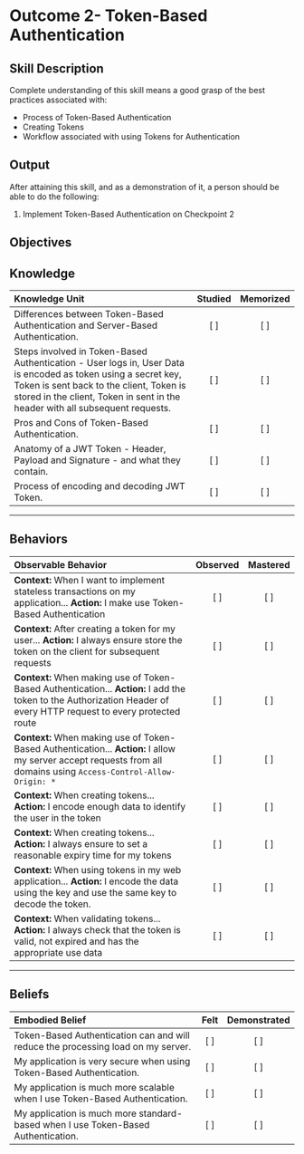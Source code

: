 # Outcome 2- Token-Based Authentication

**Skill Description**
----------
Complete understanding of this skill means a good grasp of the best practices associated with:

- Process of Token-Based Authentication
- Creating Tokens
- Workflow associated with using Tokens for Authentication


**Output**
----------
After attaining this skill, and as a demonstration of it, a person should be able to do the following:

1. Implement Token-Based Authentication on Checkpoint 2


**Objectives**
----------
## **Knowledge**


| Knowledge Unit   |      Studied      | Memorized |
|:-------------|:------------------:|:--------:|
| Differences between Token-Based Authentication and Server-Based Authentication. | [ ] | [ ] |
| Steps involved in Token-Based Authentication - User logs in, User Data is encoded as token using a secret key, Token is sent back to the client, Token is stored in the client, Token in sent in the header with all subsequent requests. | [ ] | [ ] |
| Pros and Cons of Token-Based Authentication. | [ ] | [ ] |
| Anatomy of a JWT Token - Header, Payload and Signature - and what they contain. | [ ] | [ ] |
| Process of encoding and decoding JWT Token. | [ ] | [ ] |


----------


## **Behaviors**

| Observable Behavior   |      Observed      | Mastered |
|:-------------|:------------------:|:--------:|
| **Context:** When I want to implement stateless transactions on my application... **Action:** I make use Token-Based Authentication | [ ] | [ ] |
| **Context:** After creating a token for my user... **Action:** I always ensure store the token on the client for subsequent requests | [ ] | [ ] |
| **Context:** When making use of Token-Based Authentication... **Action:** I add the token to the Authorization Header of every HTTP request to every protected route | [ ] | [ ] |
| **Context:** When making use of Token-Based Authentication... **Action:** I allow my server accept requests from all domains using `Access-Control-Allow-Origin: *` | [ ] | [ ] |
| **Context:** When creating tokens... **Action:** I encode enough data to identify the user in the token | [ ] | [ ] |
| **Context:** When creating tokens... **Action:** I always ensure to set a reasonable expiry time for my tokens | [ ] | [ ] |
| **Context:** When using tokens in my web application... **Action:** I encode the data using the key and use the same key to decode the token. | [ ] | [ ] |
| **Context:** When validating tokens... **Action:** I always check that the token is valid, not expired and has the appropriate use data | [ ] | [ ] |





----------


## **Beliefs**


| Embodied Belief   |      Felt      | Demonstrated |
|:-------------|:------------------:|:--------:|
| Token-Based Authentication can and will reduce the processing load on my server. | [ ] | [ ] |
| My application is very secure when using Token-Based Authentication. | [ ] | [ ] |
| My application is much more scalable when I use Token-Based Authentication. | [ ] | [ ] |
| My application is much more standard-based when I use Token-Based Authentication. | [ ] | [ ] |
